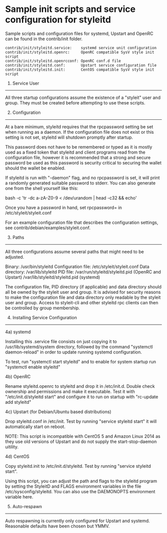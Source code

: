 Sample init scripts and service configuration for styleitd
==========================================================

Sample scripts and configuration files for systemd, Upstart and OpenRC
can be found in the contrib/init folder.

    contrib/init/styleitd.service:    systemd service unit configuration
    contrib/init/styleitd.openrc:     OpenRC compatible SysV style init script
    contrib/init/styleitd.openrcconf: OpenRC conf.d file
    contrib/init/styleitd.conf:       Upstart service configuration file
    contrib/init/styleitd.init:       CentOS compatible SysV style init script

1. Service User
---------------------------------

All three startup configurations assume the existence of a "styleit" user
and group.  They must be created before attempting to use these scripts.

2. Configuration
---------------------------------

At a bare minimum, styleitd requires that the rpcpassword setting be set
when running as a daemon.  If the configuration file does not exist or this
setting is not set, styleitd will shutdown promptly after startup.

This password does not have to be remembered or typed as it is mostly used
as a fixed token that styleitd and client programs read from the configuration
file, however it is recommended that a strong and secure password be used
as this password is security critical to securing the wallet should the
wallet be enabled.

If styleitd is run with "-daemon" flag, and no rpcpassword is set, it will
print a randomly generated suitable password to stderr.  You can also
generate one from the shell yourself like this:

bash -c 'tr -dc a-zA-Z0-9 < /dev/urandom | head -c32 && echo'

Once you have a password in hand, set rpcpassword= in /etc/styleit/styleit.conf

For an example configuration file that describes the configuration settings,
see contrib/debian/examples/styleit.conf.

3. Paths
---------------------------------

All three configurations assume several paths that might need to be adjusted.

Binary:              /usr/bin/styleitd
Configuration file:  /etc/styleit/styleit.conf
Data directory:      /var/lib/styleitd
PID file:            /var/run/styleitd/styleitd.pid (OpenRC and Upstart)
                     /var/lib/styleitd/styleitd.pid (systemd)

The configuration file, PID directory (if applicable) and data directory
should all be owned by the styleit user and group.  It is advised for security
reasons to make the configuration file and data directory only readable by the
styleit user and group.  Access to styleit-cli and other styleitd rpc clients
can then be controlled by group membership.

4. Installing Service Configuration
-----------------------------------

4a) systemd

Installing this .service file consists on just copying it to
/usr/lib/systemd/system directory, followed by the command
"systemctl daemon-reload" in order to update running systemd configuration.

To test, run "systemctl start styleitd" and to enable for system startup run
"systemctl enable styleitd"

4b) OpenRC

Rename styleitd.openrc to styleitd and drop it in /etc/init.d.  Double
check ownership and permissions and make it executable.  Test it with
"/etc/init.d/styleitd start" and configure it to run on startup with
"rc-update add styleitd"

4c) Upstart (for Debian/Ubuntu based distributions)

Drop styleitd.conf in /etc/init.  Test by running "service styleitd start"
it will automatically start on reboot.

NOTE: This script is incompatible with CentOS 5 and Amazon Linux 2014 as they
use old versions of Upstart and do not supply the start-stop-daemon uitility.

4d) CentOS

Copy styleitd.init to /etc/init.d/styleitd. Test by running "service styleitd start".

Using this script, you can adjust the path and flags to the styleitd program by
setting the StyleitD and FLAGS environment variables in the file
/etc/sysconfig/styleitd. You can also use the DAEMONOPTS environment variable here.

5. Auto-respawn
-----------------------------------

Auto respawning is currently only configured for Upstart and systemd.
Reasonable defaults have been chosen but YMMV.
